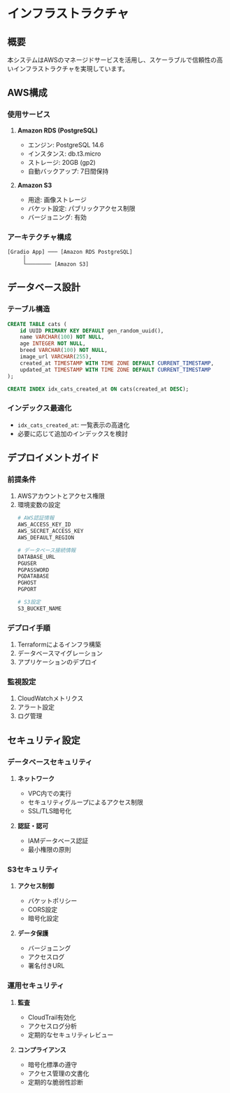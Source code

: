 # インフラストラクチャ

## 概要
本システムはAWSのマネージドサービスを活用し、スケーラブルで信頼性の高いインフラストラクチャを実現しています。

## AWS構成

### 使用サービス
1. **Amazon RDS (PostgreSQL)**
   - エンジン: PostgreSQL 14.6
   - インスタンス: db.t3.micro
   - ストレージ: 20GB (gp2)
   - 自動バックアップ: 7日間保持

2. **Amazon S3**
   - 用途: 画像ストレージ
   - バケット設定: パブリックアクセス制限
   - バージョニング: 有効

### アーキテクチャ構成
```
[Gradio App] ─── [Amazon RDS PostgreSQL]
     │
     └──────── [Amazon S3]
```

## データベース設計

### テーブル構造
```sql
CREATE TABLE cats (
    id UUID PRIMARY KEY DEFAULT gen_random_uuid(),
    name VARCHAR(100) NOT NULL,
    age INTEGER NOT NULL,
    breed VARCHAR(100) NOT NULL,
    image_url VARCHAR(255),
    created_at TIMESTAMP WITH TIME ZONE DEFAULT CURRENT_TIMESTAMP,
    updated_at TIMESTAMP WITH TIME ZONE DEFAULT CURRENT_TIMESTAMP
);

CREATE INDEX idx_cats_created_at ON cats(created_at DESC);
```

### インデックス最適化
- `idx_cats_created_at`: 一覧表示の高速化
- 必要に応じて追加のインデックスを検討

## デプロイメントガイド

### 前提条件
1. AWSアカウントとアクセス権限
2. 環境変数の設定
   ```bash
   # AWS認証情報
   AWS_ACCESS_KEY_ID
   AWS_SECRET_ACCESS_KEY
   AWS_DEFAULT_REGION

   # データベース接続情報
   DATABASE_URL
   PGUSER
   PGPASSWORD
   PGDATABASE
   PGHOST
   PGPORT

   # S3設定
   S3_BUCKET_NAME
   ```

### デプロイ手順
1. Terraformによるインフラ構築
2. データベースマイグレーション
3. アプリケーションのデプロイ

### 監視設定
1. CloudWatchメトリクス
2. アラート設定
3. ログ管理

## セキュリティ設定

### データベースセキュリティ
1. **ネットワーク**
   - VPC内での実行
   - セキュリティグループによるアクセス制限
   - SSL/TLS暗号化

2. **認証・認可**
   - IAMデータベース認証
   - 最小権限の原則

### S3セキュリティ
1. **アクセス制御**
   - バケットポリシー
   - CORS設定
   - 暗号化設定

2. **データ保護**
   - バージョニング
   - アクセスログ
   - 署名付きURL

### 運用セキュリティ
1. **監査**
   - CloudTrail有効化
   - アクセスログ分析
   - 定期的なセキュリティレビュー

2. **コンプライアンス**
   - 暗号化標準の遵守
   - アクセス管理の文書化
   - 定期的な脆弱性診断
